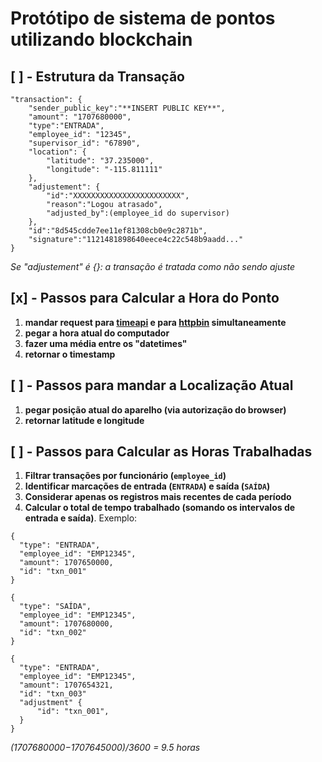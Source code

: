 # Protótipo de sistema de pontos utilizando blockchain

## [ ] - **Estrutura da Transação**
```
"transaction": {
	"sender_public_key":"**INSERT PUBLIC KEY**",
	"amount": "1707680000", 
	"type":"ENTRADA",
	"employee_id": "12345", 
	"supervisor_id": "67890",
	"location": { 
		"latitude": "37.235000", 
		"longitude": "-115.811111"
	}, 
	"adjustement": {
		"id":"XXXXXXXXXXXXXXXXXXXXXXXX",
		"reason":"Logou atrasado",
		"adjusted_by":(employee_id do supervisor)
	},
	"id":"8d545cdde7ee11ef81308cb0e9c2871b",
	"signature":"1121481898640eece4c22c548b9aadd..."
}
```
_Se "adjustement" é {}: a transação é tratada como não sendo ajuste_
## **[x] - Passos para Calcular a Hora do Ponto**
1. **mandar request para [timeapi](https://timeapi.io/api/Time/current/zone?timeZone=America/Sao_Paulo) e para [httpbin](#https://httpbin.org/get) simultaneamente**
2. **pegar a hora atual do computador**
3. **fazer uma média entre os "datetimes"**
4. **retornar o timestamp**
## **[ ] - Passos para mandar a Localização Atual**
1. **pegar posição atual do aparelho (via autorização do browser)** 
2. **retornar latitude e longitude**
## **[ ] - Passos para Calcular as Horas Trabalhadas**
1. **Filtrar transações por funcionário (`employee_id`)**
2. **Identificar marcações de entrada (`ENTRADA`) e saída (`SAÍDA`)**
3. **Considerar apenas os registros mais recentes de cada período**
4. **Calcular o total de tempo trabalhado (somando os intervalos de entrada e saída)**.
Exemplo:
```
{
  "type": "ENTRADA",
  "employee_id": "EMP12345",
  "amount": 1707650000,
  "id": "txn_001"
}
```

```
{
  "type": "SAÍDA",
  "employee_id": "EMP12345",
  "amount": 1707680000,
  "id": "txn_002"
}
```

```
{
  "type": "ENTRADA",
  "employee_id": "EMP12345",
  "amount": 1707654321,
  "id": "txn_003"
  "adjustment" {
	  "id": "txn_001",
  }
}
```

_(1707680000−1707645000)/3600 = 9.5 horas_
